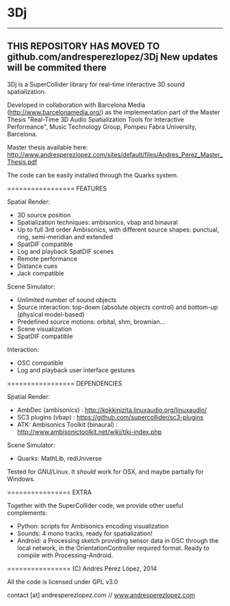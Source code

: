 3Dj
=================

---------------------
THIS REPOSITORY HAS MOVED TO github.com/andresperezlopez/3Dj
New updates will be commited there
---------------------

3Dj is a SuperCollider library for real-time interactive 3D sound spatialization.

Developed in collaboration with Barcelona Media (http://www.barcelonamedia.org/) as the implementation part of the Master Thesis "Real-Time 3D Audio Spatialization Tools for Interactive Performance", Music Technology Group, Pompeu Fabra University, Barcelona.

Master thesis available here: http://www.andresperezlopez.com/sites/default/files/Andres_Perez_Master_Thesis.pdf

The code can be easily installed through the Quarks system.

=================
FEATURES

Spatial Render:
- 3D source position
- Spatialization techniques: ambisonics, vbap and binaural
- Up to full 3rd order Ambisonics, with different source shapes: punctual, ring, semi-meridian and extended
- SpatDIF compatible
- Log and playback SpatDIF scenes
- Remote performance
- Distance cues
- Jack compatible

Scene Simulator:
- Unlimited number of sound objects
- Source interaction: top-down (absolute objects control) and bottom-up (physical model-based)
- Predefined source motions: orbital, shm, brownian...
- Scene visualization
- SpatDIF compatible

Interaction:
- OSC compatible
- Log and playback user interface gestures

=================
DEPENDENCIES

Spatial Render:
- AmbDec (ambisonics) : http://kokkinizita.linuxaudio.org/linuxaudio/
- SC3 plugins (vbap) : https://github.com/supercollider/sc3-plugins
- ATK: Ambisonics Toolkit (binaural) : http://www.ambisonictoolkit.net/wiki/tiki-index.php

Scene Simulator:
- Quarks: MathLib, redUniverse

Tested for GNU/Linux. It *should* work for OSX,  and maybe partially for Windows.

================
EXTRA

Together with the SuperCollider code, we provide other useful complements:
- Python: scripts for Ambisonics encoding visualization
- Sounds: 4 mono tracks, ready for spatialization!
- Android: a Processing sketch providing sensor data in OSC through the local network, in the OrientationController required format. Ready to compile with Processing-Android.

================
(C) Andrés Pérez López, 2014

All the code is licensed under GPL v3.0

contact [at] andresperezlopez.com // www.andresperezlopez.com
